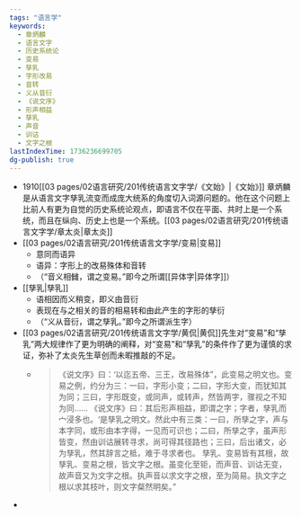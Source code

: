 ```yaml
---
tags: "语言学"
keywords:
  - 章炳麟
  - 语言文字
  - 历史系统论
  - 变易
  - 孳乳
  - 字形改易
  - 音转
  - 义从音衍
  - 《说文序》
  - 形声相益
  - 孳乳
  - 声音
  - 训诂
  - 文字之根
lastIndexTime: 1736236699705
dg-publish: true
---
```

- 1910[[03 pages/02语言研究/201传统语言文字学/《文始》\|《文始》]]
  章炳麟是从语言文字孳乳流变而成庞大统系的角度切入词源问题的。他在这个问题上比前人有更为自觉的历史系统论观点，即语言不仅在平面、共时上是一个系统，而且在纵向、历史上也是一个系统。[[03 pages/02语言研究/201传统语言文字学/章太炎\|章太炎]]
- [[03 pages/02语言研究/201传统语言文字学/变易\|变易]]
	- 意同而语异
	- 语异：字形上的改易殊体和音转
	- （“音义相雠，谓之变易。”即今之所谓[[异体字\|异体字]]）
- [[孳乳\|孳乳]]
	- 语相因而义稍变，即义由音衍
	- 表现在与之相关的音的相易转和由此产生的字形的孳衍
	- （“义从音衍，谓之孳乳。”即今之所谓派生字）
- [[03 pages/02语言研究/201传统语言文字学/黄侃\|黄侃]]先生对“变易”和“孳乳”两大规律作了更为明确的阐释，对“变易”和“孳乳”的条件作了更为谨慎的求证，弥补了太炎先生草创而未暇推敲的不足。
	- >《说文序》曰：‘以迄五帝、三王，改易殊体”，此变易之明文也。变易之例，约分为三：一曰，字形小变；二曰，字形大变，而犹知其为同；三曰，字形既变，或同声，或转声，然皆两字，骤视之不知为同……
	  《说文序》曰：其后形声相益，即谓之字；字者，孳乳而宀浸多也。‘是孳乳之明文。然此中有三类：一曰，所孳之字，声与本字同，或形由本字得，一见而可识也；二曰，所孳之字，虽声形皆变，然由训诂展转寻求，尚可得其径路也；三曰，后出诸文，必为孳乳，然其辞言之柢，难于寻求者也。
	  孳乳、变易皆有其根，故孳乳、变易之根，皆文字之根。虽变化至钜，而声音、训诂无变，故声音又为文字之根。执声音以求文字之根，至为简易。执文字之根以求其枝叶，则文字粲然明矣。”
-